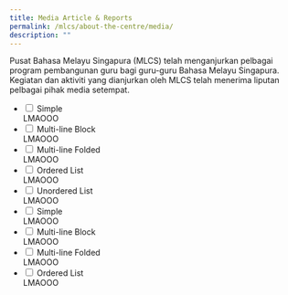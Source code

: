 ```yaml
---
title: Media Article & Reports
permalink: /mlcs/about-the-centre/media/
description: ""
---
```

Pusat Bahasa Melayu Singapura (MLCS) telah menganjurkan pelbagai program pembangunan guru bagi guru-guru Bahasa Melayu Singapura. Kegiatan dan aktiviti yang dianjurkan oleh MLCS telah menerima liputan pelbagai pihak media setempat.

<ul class="jekyllcodex_accordion">
  <li>
    <input type="checkbox" id="accordion1">
    <label for="accordion1">Simple</label>
    <div>
      LMAOOO
    </div>
	</li>  
  <li>
    <input type="checkbox" id="accordion2">
    <label for="accordion2">Multi-line Block</label>
    <div>
      LMAOOO
    </div>
  </li>
  <li>
    <input type="checkbox" id="accordion3">
    <label for="accordion3">Multi-line Folded</label>
    <div>
      LMAOOO
    </div>
  </li>
  <li>
    <input type="checkbox" id="accordion4">
    <label for="accordion4">Ordered List</label>
    <div>
      LMAOOO
    </div>
  </li>
  <li>
    <input type="checkbox" id="accordion5">
    <label for="accordion5">Unordered List</label>
    <div>
      LMAOOO
    </div>
  </li>
	<li>
    <input type="checkbox" id="accordion6">
    <label for="accordion6">Simple</label>
    <div>
      LMAOOO
    </div>
	</li>  
  <li>
    <input type="checkbox" id="accordion7">
    <label for="accordion7">Multi-line Block</label>
    <div>
      LMAOOO
    </div>
  </li>
  <li>
    <input type="checkbox" id="accordion8">
    <label for="accordion8">Multi-line Folded</label>
    <div>
     LMAOOO
    </div>
  </li>
  <li>
    <input type="checkbox" id="accordion9">
    <label for="accordion9">Ordered List</label>
    <div>
      LMAOOO
    </div>
  </li>
</ul>
